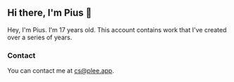 ## Hi there, I'm Pius 👋
Hey, I'm Pius. I'm 17 years old. This account contains work that I've created over a series of years.

<!--- 
Congratulations. You've found a secret section in my about me! As a reward for being so nosy, here's a treat.

### Here are two stories I've told about my childhood.
**Story one:** My outlook on traditional schooling is bleak. If I ever wanted to do anything (in, say, public policy), going to university is a basic prerequisite to lead change in the contemporary world. I cannot express my desire to _not_ work in an office and instead spend my time on activities that necessitates meaningful change. Recently, I've had an itch to pursue these aforementioned activities after TA'ing/lecturing at a summer camp. In the program, there were a group of highly motivated students who are inteterested in quantum computing; I loved every moment of the program. This is my primary motivator to get into university, and thus, the driving factor of what I do/will do. This is why I did USACO, why I started these activities (e.g., chemical engineering, law research, quantum physics, computer science) at such a young age, why I put myself through so much strenous effort, and why I'll continue my path.

**Story two:** Growing up, I was very interested in building things. I was also very curious about understanding phenomena that didn't fit into my limited mental model of how the wolrd worked (e.g., how my remote control was able to communicate with my television despite being disconnected, how cars moved without somebody pushing them, or most curious of all, how did the computer work? what drew all the pictures on the screen and how was it possible to do it all so quickly as I interacted with it?). The interplay between my interest in building things and my interest in understanding them is core to much of what I do now, and what I did when I was younger. I coded in Scratch and Java throughout elementary school. In the fifth grade, I wrote an essay about graphine and what gave it its unique properties. Along with the essay, I built a little gizmo that would make sheets of graphine. In middle school, I coded some C for Arduino projects for a golf alignment tool and built a simple PCB for it too. By high school, I had started to tkae on more complicated projects and found less success in them. Though I was more capable, the scale of my interest and excitement seemed to always get agead of the amount of time I was able to commit to things, which ended up in three-day all nighters, and I would often find myself stuck or unmotivated in school because of my lack of progress -- this, along with other interpersonal and family issues, have led to the (relative) downfall of my academic career.

Towards the end of my high school career, something changed. In the same two weeks, three things happened to me. [redact]. Each of these things required my complete focus, and I gave that to ecah of them. I realized the extent to which success in doing hard things (physical, intellectual, and moral) was a choice for me to make with the application of my will. During this time, I did little to no schoolwork in school or out of it, and didn't always sleep as much as was healthy. Ultimately, it was worth it, because I leavned that if I applied myself to problems I wanted to solve or things I wanted to do, I could create a virtuous cycle of achievement, satisfaction, and focus.

<br>
These two stories were deeply confusing to me, because the contrast between my emotional and intellectual self, outside of school versus inside of school, was so stark.
<br>

When I returned to Virginia, a classmate of mine asked me if I was going to commit to university, and without a moment’s thought, I answered that I wouldn’t.

Later, I thought about why I responded so quickly. It wasn’t that I didn’t value learning or growth--I did, and still do. But my experiences in school had often left me feeling frustrated and disconnected. Saying no felt like a step toward taking control of my path, focusing on what I found meaningful, and moving away from a school of thought that didn’t align with how I wanted to grow. So, in some sense, the reason I made the decision without any calculation of expected value or use of critical thinking was _to get a grip_, I suppose.

As many college applicants, professors, and parents will openly tell you, people don’t usually attend schools based on soul-searching for what pedagogical program suits them best. In fact, most haven’t done much exploring about how they learn best because of the degree to which even progressive education places students into more or less similar relationships to the presentation of ideas and work at understanding them. People often go to college based on which one is perceived by the most people to be the most impressive.

If, as a student, you struggle to understand or invest yourself in the form of learning you participate in, do the hard work of exploring how it is you learn and what it is you care about. Then take full responsibility for putting yourself in a position to succeed not just by other people’s standards, but also by your own. At least in my experience, it has repeatedly surprised me how capable I am when I believe in my work because I am putting all of my energy and focus towards it as a result.

The choice not to backtrack on my statement that I would leave school represented a bet on something I had complete control over (my ability to build technology that helps people by exploiting my abilities and opportunities) and an abandonment of a system controlled by others that had a ten-year track record of running me into the ground.

This bet represented me making a proposition to myself about my future. The proposition was one that I will always trust myself completely to make the right call on.

To fail or do what you love.
--->

### Contact
You can contact me at [cs@plee.app](mailto:cs@plee.app).
